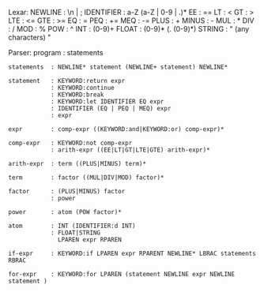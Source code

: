 Lexar:
	NEWLINE 	: \n | ;
	IDENTIFIER	: a-Z (a-Z | 0-9 | .)*
	EE			: ==
	LT			: <
	GT			: >
	LTE			: <=
	GTE			: >=
	EQ			: =
	PEQ			: +=
	MEQ 		: -=
	PLUS		: +
	MINUS		: -
	MUL			: *
	DIV			: /
	MOD			: %
	POW 		: ^
	INT 		: (0-9)+
	FLOAT 		: (0-9)* (. (0-9)*)
	STRING		: " (any characters) "


Parser:
	program 	: statements
	
	statements	: NEWLINE* statement (NEWLINE+ statement) NEWLINE*
	
	statement 	: KEYWORD:return expr
				: KEYWORD:continue
				: KEYWORD:break
				: KEYWORD:let IDENTIFIER EQ expr
				: IDENTIFIER (EQ | PEQ | MEQ) expr
				: expr
	
	expr		: comp-expr ((KEYWORD:and|KEYWORD:or) comp-expr)*
	
	comp-expr	: KEYWORD:not comp-expr
				: arith-expr ((EE|LT|GT|LTE|GTE) arith-expr)*
				
	arith-expr	: term ((PLUS|MINUS) term)*
	
	term		: factor ((MUL|DIV|MOD) factor)*
	
	factor		: (PLUS|MINUS) factor
				: power
				
	power		: atom (POW factor)*
				
	atom		: INT (IDENTIFIER:d INT)
				: FLOAT|STRING
				  LPAREN expr RPAREN
				  
	if-expr		: KEYWORD:if LPAREN expr RPARENT NEWLINE* LBRAC statements RBRAC
	
	for-expr	: KEYWORD:for LPAREN (statement NEWLINE expr NEWLINE statement )